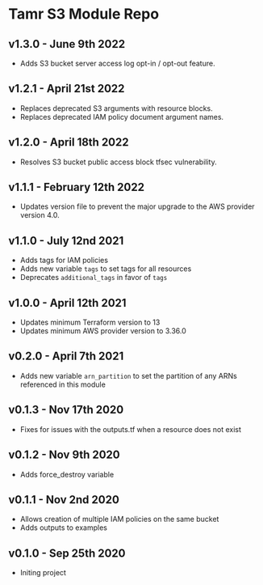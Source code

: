 # Tamr S3 Module Repo

## v1.3.0 - June 9th 2022
* Adds S3 bucket server access log opt-in / opt-out feature.

## v1.2.1 - April 21st 2022
* Replaces deprecated S3 arguments with resource blocks.
* Replaces deprecated IAM policy document argument names.

## v1.2.0 - April 18th 2022
* Resolves S3 bucket public access block tfsec vulnerability.

## v1.1.1 - February 12th 2022
* Updates version file to prevent the major upgrade to the AWS provider version 4.0.

## v1.1.0 - July 12nd 2021
* Adds tags for IAM policies
* Adds new variable `tags` to set tags for all resources
* Deprecates `additional_tags` in favor of `tags`

## v1.0.0 - April 12th 2021
* Updates minimum Terraform version to 13
* Updates minimum AWS provider version to 3.36.0

## v0.2.0 - April 7th 2021
*  Adds new variable `arn_partition` to set the partition of any ARNs referenced in this module

## v0.1.3 - Nov 17th 2020
* Fixes for issues with the outputs.tf when a resource does not exist

## v0.1.2 - Nov 9th 2020
* Adds force_destroy variable

## v0.1.1 - Nov 2nd 2020
* Allows creation of multiple IAM policies on the same bucket
* Adds outputs to examples

## v0.1.0 - Sep 25th 2020
* Initing project

